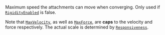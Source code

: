 Maximum speed the attachments can move when converging. Only used if
[`RigidityEnabled`](https://create.roblox.com/docs/reference/engine/classes/AlignPosition#RigidityEnabled) is false.

Note that [`MaxVelocity`](https://create.roblox.com/docs/reference/engine/classes/AlignPosition#MaxVelocity), as well as
[`MaxForce`](https://create.roblox.com/docs/reference/engine/classes/AlignPosition#MaxForce), are **caps** to the velocity and
force respectively. The actual scale is determined by
[`Responsiveness`](https://create.roblox.com/docs/reference/engine/classes/AlignPosition#Responsiveness).